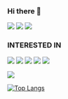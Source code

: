 ### Hi there 👋
![](https://img.shields.io/badge/I%20am-30336b?style=for-the-badge)
![](https://img.shields.io/badge/Frontend%20Engineer-eb4d4b?style=for-the-badge)
![](https://img.shields.io/badge/Working%20in%20Tokyo-6ab04c?style=for-the-badge)

### INTERESTED IN
![](https://img.shields.io/badge/Javascript-f9ca24?style=for-the-badge&logo=Javascript&logoColor=black)
![](https://img.shields.io/badge/React-22a6b3?style=for-the-badge&logo=React&logoColor=white)
![](https://img.shields.io/badge/Next.js-000000?style=for-the-badge&logo=Next.js&logoColor=white)
![](https://img.shields.io/badge/Typescript-1e3799?style=for-the-badge&logo=Typescript&logoColor=white)
![](https://img.shields.io/badge/Remix-9980FA?style=for-the-badge&logo=Remix&logoColor=white)

<!--
マークダウンのコメントアウトは以下の通り
https://qiita.com/yu0819ki/items/e1e1d20cedc68706ba23
<a href="https://github.com/anuraghazra/github-readme-stats">
  <img align="left" height="170px" src="https://github-readme-stats.vercel.app/api/top-langs/?username=Naoyuki-Hayasaka&layout=compact&theme=algolia" />
</a>

<a href="https://github.com/anuraghazra/github-readme-stats">
  <img align="left" height="170px" src="https://github-readme-stats.vercel.app/api?username=Naoyuki-Hayasaka&count_private=true&theme=algolia&show_icons=true&token=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" />
</a>

-->

![](https://github-profile-summary-cards.vercel.app/api/cards/profile-details?username=4TKKgjYa&theme=react)

<!--
![GitHub Stats](https://github-readme-stats.vercel.app/api?username=Naoyuki-Hayasaka&count_private=true&theme=algolia&show_icons=true)
-->

[![Top Langs](https://github-readme-stats.vercel.app/api/top-langs/?username=4TKKgjYa&layout=compact&langs_count=6&theme=algolia)](https://github.com/anuraghazra/github-readme-stats)
